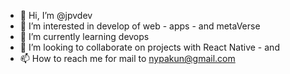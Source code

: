- 👋 Hi, I’m @jpvdev
- 👀 I’m interested in develop of web - apps - and metaVerse
- 🌱 I’m currently learning devops
- 💞️ I’m looking to collaborate on projects with React Native - and 
- 📫 How to reach me for mail to nypakun@gmail.com

<!---
jpvdev/jpvdev is a ✨ special ✨ repository because its `README.md` (this file) appears on your GitHub profile.
You can click the Preview link to take a look at your changes.
--->
